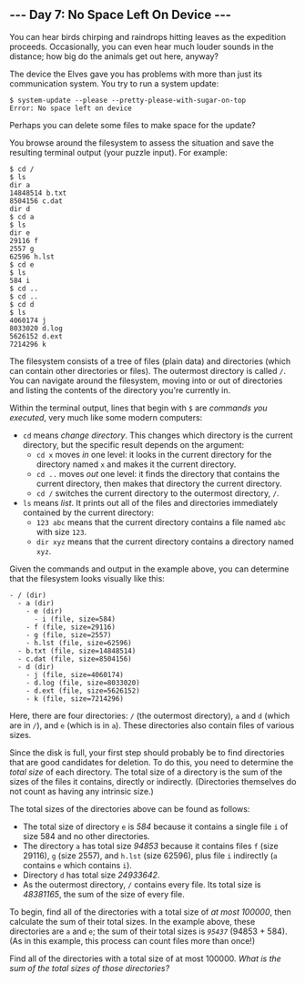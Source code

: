 ## --- Day 7: No Space Left On Device ---

You can hear birds chirping and raindrops hitting leaves as the
expedition proceeds. Occasionally, you can even hear much louder sounds
in the distance; how big do the animals get out here, anyway?

The device the Elves gave you has problems with more than just its
communication system. You try to run a system update:

    $ system-update --please --pretty-please-with-sugar-on-top
    Error: No space left on device

Perhaps you can delete some files to make space for the update?

You browse around the filesystem to assess the situation and save the
resulting terminal output (your puzzle input). For example:

    $ cd /
    $ ls
    dir a
    14848514 b.txt
    8504156 c.dat
    dir d
    $ cd a
    $ ls
    dir e
    29116 f
    2557 g
    62596 h.lst
    $ cd e
    $ ls
    584 i
    $ cd ..
    $ cd ..
    $ cd d
    $ ls
    4060174 j
    8033020 d.log
    5626152 d.ext
    7214296 k

The filesystem consists of a tree of files (plain data) and directories
(which can contain other directories or files). The outermost directory
is called `/`. You can navigate around the filesystem, moving into or
out of directories and listing the contents of the directory you're
currently in.

Within the terminal output, lines that begin with `$` are *commands you
executed*, very much like some modern computers:

- `cd` means *change directory*. This changes which directory is the
  current directory, but the specific result depends on the argument:
  - `cd x` moves *in* one level: it looks in the current directory for
    the directory named `x` and makes it the current directory.
  - `cd ..` moves *out* one level: it finds the directory that contains
    the current directory, then makes that directory the current
    directory.
  - `cd /` switches the current directory to the outermost directory,
    `/`.
- `ls` means *list*. It prints out all of the files and directories
  immediately contained by the current directory:
  - `123 abc` means that the current directory contains a file named
    `abc` with size `123`.
  - `dir xyz` means that the current directory contains a directory
    named `xyz`.

Given the commands and output in the example above, you can determine
that the filesystem looks visually like this:

    - / (dir)
      - a (dir)
        - e (dir)
          - i (file, size=584)
        - f (file, size=29116)
        - g (file, size=2557)
        - h.lst (file, size=62596)
      - b.txt (file, size=14848514)
      - c.dat (file, size=8504156)
      - d (dir)
        - j (file, size=4060174)
        - d.log (file, size=8033020)
        - d.ext (file, size=5626152)
        - k (file, size=7214296)

Here, there are four directories: `/` (the outermost directory), `a` and
`d` (which are in `/`), and `e` (which is in `a`). These directories
also contain files of various sizes.

Since the disk is full, your first step should probably be to find
directories that are good candidates for deletion. To do this, you need
to determine the *total size* of each directory. The total size of a
directory is the sum of the sizes of the files it contains, directly or
indirectly. (Directories themselves do not count as having any intrinsic
size.)

The total sizes of the directories above can be found as follows:

- The total size of directory `e` is *584* because it contains a single
  file `i` of size 584 and no other directories.
- The directory `a` has total size *94853* because it contains files `f`
  (size 29116), `g` (size 2557), and `h.lst` (size 62596), plus file `i`
  indirectly (`a` contains `e` which contains `i`).
- Directory `d` has total size *24933642*.
- As the outermost directory, `/` contains every file. Its total size is
  *48381165*, the sum of the size of every file.

To begin, find all of the directories with a total size of *at most
100000*, then calculate the sum of their total sizes. In the example
above, these directories are `a` and `e`; the sum of their total sizes
is *`95437`* (94853 + 584). (As in this example, this process can count
files more than once!)

Find all of the directories with a total size of at most 100000. *What
is the sum of the total sizes of those directories?*

